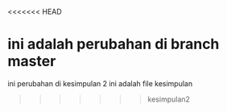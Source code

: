 <<<<<<< HEAD
<!-- hallo ini kesimpulan -->

ini adalah perubahan di branch master
=======
ini perubahan di kesimpulan 2
ini adalah file kesimpulan
>>>>>>> kesimpulan2
